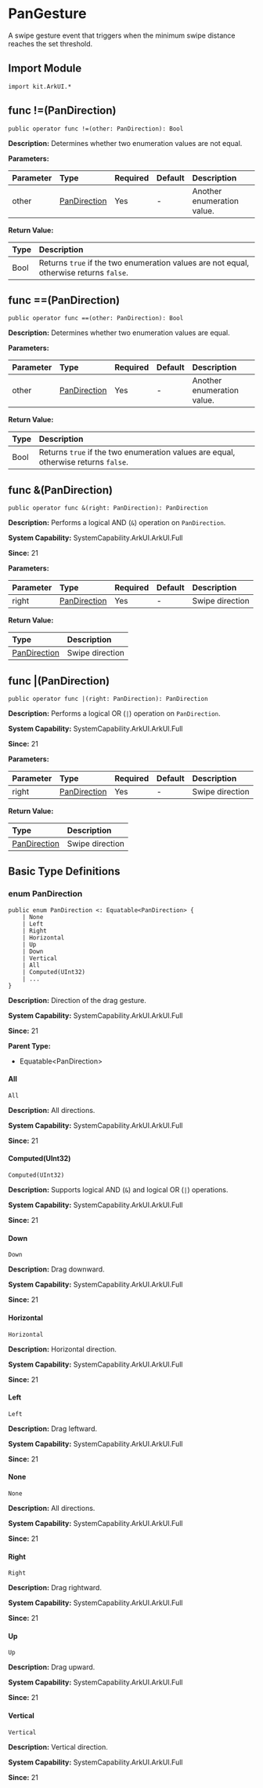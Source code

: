 # PanGesture

A swipe gesture event that triggers when the minimum swipe distance reaches the set threshold.

## Import Module

```cangjie
import kit.ArkUI.*
```

## func !=(PanDirection)

```cangjie
public operator func !=(other: PanDirection): Bool
```

**Description:** Determines whether two enumeration values are not equal.

**Parameters:**

| Parameter | Type | Required | Default | Description |
|:---|:---|:---|:---|:---|
| other | [PanDirection](#enum-pandirection) | Yes | - | Another enumeration value. |

**Return Value:**

| Type | Description |
|:----|:----|
| Bool | Returns `true` if the two enumeration values are not equal, otherwise returns `false`. |

## func ==(PanDirection)

```cangjie
public operator func ==(other: PanDirection): Bool
```

**Description:** Determines whether two enumeration values are equal.

**Parameters:**

| Parameter | Type | Required | Default | Description |
|:---|:---|:---|:---|:---|
| other | [PanDirection](#enum-pandirection) | Yes | - | Another enumeration value. |

**Return Value:**

| Type | Description |
|:----|:----|
| Bool | Returns `true` if the two enumeration values are equal, otherwise returns `false`. |

## func &(PanDirection)

```cangjie
public operator func &(right: PanDirection): PanDirection
```

**Description:** Performs a logical AND (`&`) operation on `PanDirection`.

**System Capability:** SystemCapability.ArkUI.ArkUI.Full

**Since:** 21

**Parameters:**

| Parameter | Type | Required | Default | Description |
|:---|:---|:---|:---|:---|
| right | [PanDirection](#enum-pandirection) | Yes | - | Swipe direction |

**Return Value:**

| Type | Description |
|:----|:----|
| [PanDirection](#enum-pandirection) | Swipe direction |

## func |(PanDirection)

```cangjie
public operator func |(right: PanDirection): PanDirection
```

**Description:** Performs a logical OR (`|`) operation on `PanDirection`.

**System Capability:** SystemCapability.ArkUI.ArkUI.Full

**Since:** 21

**Parameters:**

| Parameter | Type | Required | Default | Description |
|:---|:---|:---|:---|:---|
| right | [PanDirection](#enum-pandirection) | Yes | - | Swipe direction |

**Return Value:**

| Type | Description |
|:----|:----|
| [PanDirection](#enum-pandirection) | Swipe direction |

## Basic Type Definitions

### enum PanDirection

```cangjie
public enum PanDirection <: Equatable<PanDirection> {
    | None
    | Left
    | Right
    | Horizontal
    | Up
    | Down
    | Vertical
    | All
    | Computed(UInt32)
    | ...
}
```

**Description:** Direction of the drag gesture.

**System Capability:** SystemCapability.ArkUI.ArkUI.Full

**Since:** 21

**Parent Type:**

- Equatable\<PanDirection>

#### All

```cangjie
All
```

**Description:** All directions.

**System Capability:** SystemCapability.ArkUI.ArkUI.Full

**Since:** 21

#### Computed(UInt32)

```cangjie
Computed(UInt32)
```

**Description:** Supports logical AND (`&`) and logical OR (`|`) operations.

**System Capability:** SystemCapability.ArkUI.ArkUI.Full

**Since:** 21

#### Down

```cangjie
Down
```

**Description:** Drag downward.

**System Capability:** SystemCapability.ArkUI.ArkUI.Full

**Since:** 21

#### Horizontal

```cangjie
Horizontal
```

**Description:** Horizontal direction.

**System Capability:** SystemCapability.ArkUI.ArkUI.Full

**Since:** 21

#### Left

```cangjie
Left
```

**Description:** Drag leftward.

**System Capability:** SystemCapability.ArkUI.ArkUI.Full

**Since:** 21

#### None

```cangjie
None
```

**Description:** All directions.

**System Capability:** SystemCapability.ArkUI.ArkUI.Full

**Since:** 21

#### Right

```cangjie
Right
```

**Description:** Drag rightward.

**System Capability:** SystemCapability.ArkUI.ArkUI.Full

**Since:** 21

#### Up

```cangjie
Up
```

**Description:** Drag upward.

**System Capability:** SystemCapability.ArkUI.ArkUI.Full

**Since:** 21

#### Vertical

```cangjie
Vertical
```

**Description:** Vertical direction.

**System Capability:** SystemCapability.ArkUI.ArkUI.Full

**Since:** 21